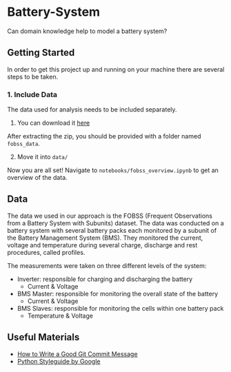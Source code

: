 # Battery-System
Can domain knowledge help to model a battery system?

## Getting Started
In order to get this project up and running on your machine there are several steps to be taken. 
### 1. Include Data
The data used for analysis needs to be included separately. 
1. You can download it [here](https://publikationen.bibliothek.kit.edu/1000094469)

After extracting the zip, you should be provided with a folder named `fobss_data`.

2. Move it into `data/`

Now you are all set! Navigate to `notebooks/fobss_overview.ipynb` to get an overview of the data.

## Data
The data we used in our approach is the FOBSS (Frequent Observations from a Battery System with Subunits) dataset. The data was conducted on a battery system with several battery packs each monitored by a subunit of the Battery Management System (BMS). They monitored the current, voltage and temperature during several charge, discharge and rest procedures, called profiles. 

The measurements were taken on three different levels of the system: 
- Inverter: responsible for charging and discharging the battery
  - Current & Voltage
- BMS Master: responsible for monitoring the overall state of the battery
  - Current & Voltage
- BMS Slaves: responsible for monitoring the cells within one battery pack
  - Temperature & Voltage

## Useful Materials
* [How to Write a Good Git Commit Message](https://chris.beams.io/posts/git-commit/)
* [Python Styleguide by Google](http://google.github.io/styleguide/pyguide.html)
